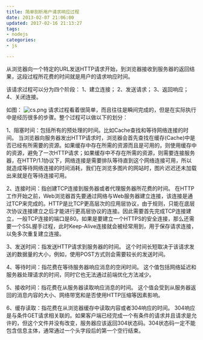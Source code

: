 ```yaml
---
title: 简单剖析用户请求响应过程
date: 2013-02-07 21:06:00
updated: 2017-02-16 21:13:27
tags: 
- nodejs
categories: 
- js

---
```

从浏览器向一个特定的URL发送HTTP请求开始，到浏览器接收到服务器的返回结果，这段过程所花费的时间就是用户的请求响应时间。

该请求过程可以分为四个阶段：
1、建立连接；
2、发送请求；
3、返回响应；
4、关闭连接。

如图：
![cs.png][1]
请求过程看着很简单，而且往往是瞬间完成的，但是在实际执行中是经历很多的步骤。整个过程可以做以下的划分：


<!--more-->


1、阻塞时间：包括所有的预处理的时间。比如Cache查找和等待网络连接的时间。
当浏览器向服务器发出HTTP请求时，浏览器会首先查找在缓存(Cache)中是否已经有所需要的资源。如果缓存中存在所需的资源而且是可用的，则使用缓存中的资源，避免了一次HTTP请求；如果缓存中不存在所需的资源，则需要连接服务器，在HTTP/1.1协议下，网络连接是需要排队等待直到这个网络连接可用，所以就造成等待网络连接的时间消耗，我们在浏览多图片的网站时，图片迟迟还未加载出来就是在等待连接可用。

2、连接时间：指创建TCP连接到服务器或者代理服务器所花费的时间。
在HTTP工作开始之前，Web浏览器首先要通过网络与Web服务器建立连接，该连接是通过TCP来完成的。HTTP是比TCP更高层次的应用层协议，由于规则，只能在底层次协议连接建立之后才能进行更高层协议的连接。因此需要首先完成TCP连接建立，一般TCP连接的端口是80。如果是要建立一个HTTPS的安全连接，那么还需要一个SSL握手过程，此时Keep-Alive连接就会被经常用到，用于保存请求连接，以免多次重复建立连接。

3、发送时间：指发送HTTP请求到服务器的时间。
这个时间长短取决于该请求发送的数据量的大小，例如，使用POST方式则会需要较长的发送时间。

4、等待时间：指花费在等待服务器响应消息的空闲时间。
这个值包括网络延迟和服务器处理请求的时间，同时它也无法通过前端优化方法减少。

5、接收时间：指花费在从服务器读取响应消息的时间。
这个值会受到从服务器返回的消息内容的大小、网络带宽和是否使用HTTP压缩等因素影响。

6、缓存读取：指花费在从浏览器缓存中读取内容或者304响应的时间。
304响应是与条件GET请求相关联的。如果客户端已经完成一个有条件的请求并且请求是允许的，但这个文件并没有改变，服务器应该返回304状态码。304状态码一定不能包含信息主体，通常通过一个头字段后的第一个空行结束。


  [1]: https://imgs.gnux.cn/usr/uploads/2017/02/1024621067.png